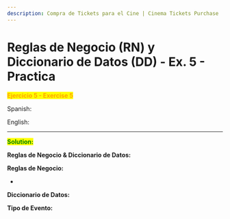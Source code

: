 ```yaml
---
description: Compra de Tickets para el Cine | Cinema Tickets Purchase
---
```


# Reglas de Negocio (RN) y Diccionario de Datos (DD) - Ex. 5 - Practica

<mark style="color:orange;">**Ejercicio 5 - Exercise 5**</mark>

Spanish:



English:



***

<mark style="color:green;">**Solution:**</mark>

**Reglas de Negocio & Diccionario de Datos:**



**Reglas de Negocio:**

*

**Diccionario de Datos:**



**Tipo de Evento:**&#x20;
